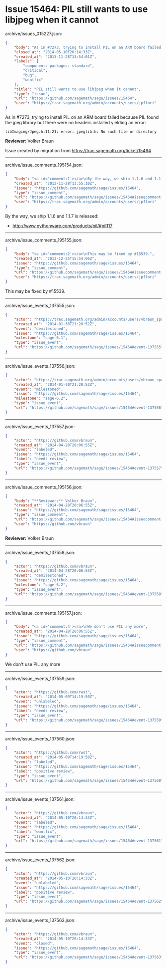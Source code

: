 # Issue 15464: PIL still wants to use libjpeg when it cannot

archive/issues_015227.json:
```json
{
    "body": "As in #7273, trying to install PIL on an ARM board failed because PIL found the jpeg library but there were no headers installed yielding an error:\n\n```\nlibImaging/Jpeg.h:11:21: error: jpeglib.h: No such file or directory\n```\n\n**Reviewer:** Volker Braun\n\nIssue created by migration from https://trac.sagemath.org/ticket/15464\n\n",
    "closed_at": "2014-05-10T20:14:33Z",
    "created_at": "2013-11-28T13:54:01Z",
    "labels": [
        "component: packages: standard",
        "critical",
        "bug",
        "wontfix"
    ],
    "title": "PIL still wants to use libjpeg when it cannot",
    "type": "issue",
    "url": "https://github.com/sagemath/sage/issues/15464",
    "user": "https://trac.sagemath.org/admin/accounts/users/jpflori"
}
```
As in #7273, trying to install PIL on an ARM board failed because PIL found the jpeg library but there were no headers installed yielding an error:

```
libImaging/Jpeg.h:11:21: error: jpeglib.h: No such file or directory
```

**Reviewer:** Volker Braun

Issue created by migration from https://trac.sagemath.org/ticket/15464





---

archive/issue_comments_195154.json:
```json
{
    "body": "<a id='comment:1'></a>\nBy the way, we ship 1.1.6 and 1.1.7 is released:\n* http://www.pythonware.com/products/pil/#pil117",
    "created_at": "2013-11-28T13:55:10Z",
    "issue": "https://github.com/sagemath/sage/issues/15464",
    "type": "issue_comment",
    "url": "https://github.com/sagemath/sage/issues/15464#issuecomment-195154",
    "user": "https://trac.sagemath.org/admin/accounts/users/jpflori"
}
```

<a id='comment:1'></a>
By the way, we ship 1.1.6 and 1.1.7 is released:
* http://www.pythonware.com/products/pil/#pil117



---

archive/issue_comments_195155.json:
```json
{
    "body": "<a id='comment:2'></a>\nThis may be fixed by #15539.",
    "created_at": "2013-12-25T15:54:06Z",
    "issue": "https://github.com/sagemath/sage/issues/15464",
    "type": "issue_comment",
    "url": "https://github.com/sagemath/sage/issues/15464#issuecomment-195155",
    "user": "https://trac.sagemath.org/admin/accounts/users/jpflori"
}
```

<a id='comment:2'></a>
This may be fixed by #15539.



---

archive/issue_events_137555.json:
```json
{
    "actor": "https://trac.sagemath.org/admin/accounts/users/vbraun_spam",
    "created_at": "2014-01-30T21:20:52Z",
    "event": "demilestoned",
    "issue": "https://github.com/sagemath/sage/issues/15464",
    "milestone": "sage-6.1",
    "type": "issue_event",
    "url": "https://github.com/sagemath/sage/issues/15464#event-137555"
}
```



---

archive/issue_events_137556.json:
```json
{
    "actor": "https://trac.sagemath.org/admin/accounts/users/vbraun_spam",
    "created_at": "2014-01-30T21:20:52Z",
    "event": "milestoned",
    "issue": "https://github.com/sagemath/sage/issues/15464",
    "milestone": "sage-6.2",
    "type": "issue_event",
    "url": "https://github.com/sagemath/sage/issues/15464#event-137556"
}
```



---

archive/issue_events_137557.json:
```json
{
    "actor": "https://github.com/vbraun",
    "created_at": "2014-04-28T20:06:55Z",
    "event": "labeled",
    "issue": "https://github.com/sagemath/sage/issues/15464",
    "label": "needs review",
    "type": "issue_event",
    "url": "https://github.com/sagemath/sage/issues/15464#event-137557"
}
```



---

archive/issue_comments_195156.json:
```json
{
    "body": "**Reviewer:** Volker Braun",
    "created_at": "2014-04-28T20:06:55Z",
    "issue": "https://github.com/sagemath/sage/issues/15464",
    "type": "issue_comment",
    "url": "https://github.com/sagemath/sage/issues/15464#issuecomment-195156",
    "user": "https://github.com/vbraun"
}
```

**Reviewer:** Volker Braun



---

archive/issue_events_137558.json:
```json
{
    "actor": "https://github.com/vbraun",
    "created_at": "2014-04-28T20:06:55Z",
    "event": "demilestoned",
    "issue": "https://github.com/sagemath/sage/issues/15464",
    "milestone": "sage-6.2",
    "type": "issue_event",
    "url": "https://github.com/sagemath/sage/issues/15464#event-137558"
}
```



---

archive/issue_comments_195157.json:
```json
{
    "body": "<a id='comment:4'></a>\nWe don't use PIL any more",
    "created_at": "2014-04-28T20:06:55Z",
    "issue": "https://github.com/sagemath/sage/issues/15464",
    "type": "issue_comment",
    "url": "https://github.com/sagemath/sage/issues/15464#issuecomment-195157",
    "user": "https://github.com/vbraun"
}
```

<a id='comment:4'></a>
We don't use PIL any more



---

archive/issue_events_137559.json:
```json
{
    "actor": "https://github.com/rwst",
    "created_at": "2014-05-09T14:19:50Z",
    "event": "unlabeled",
    "issue": "https://github.com/sagemath/sage/issues/15464",
    "label": "needs review",
    "type": "issue_event",
    "url": "https://github.com/sagemath/sage/issues/15464#event-137559"
}
```



---

archive/issue_events_137560.json:
```json
{
    "actor": "https://github.com/rwst",
    "created_at": "2014-05-09T14:19:50Z",
    "event": "labeled",
    "issue": "https://github.com/sagemath/sage/issues/15464",
    "label": "positive review",
    "type": "issue_event",
    "url": "https://github.com/sagemath/sage/issues/15464#event-137560"
}
```



---

archive/issue_events_137561.json:
```json
{
    "actor": "https://github.com/vbraun",
    "created_at": "2014-05-10T20:14:33Z",
    "event": "labeled",
    "issue": "https://github.com/sagemath/sage/issues/15464",
    "label": "wontfix",
    "type": "issue_event",
    "url": "https://github.com/sagemath/sage/issues/15464#event-137561"
}
```



---

archive/issue_events_137562.json:
```json
{
    "actor": "https://github.com/vbraun",
    "created_at": "2014-05-10T20:14:33Z",
    "event": "unlabeled",
    "issue": "https://github.com/sagemath/sage/issues/15464",
    "label": "positive review",
    "type": "issue_event",
    "url": "https://github.com/sagemath/sage/issues/15464#event-137562"
}
```



---

archive/issue_events_137563.json:
```json
{
    "actor": "https://github.com/vbraun",
    "created_at": "2014-05-10T20:14:33Z",
    "event": "closed",
    "issue": "https://github.com/sagemath/sage/issues/15464",
    "type": "issue_event",
    "url": "https://github.com/sagemath/sage/issues/15464#event-137563"
}
```
